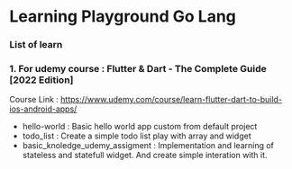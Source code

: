 # Learning Playground Go Lang
### List of learn
### 1. For udemy course : Flutter & Dart - The Complete Guide [2022 Edition]
Course Link : https://www.udemy.com/course/learn-flutter-dart-to-build-ios-android-apps/
- hello-world : Basic hello world app custom from default project
- todo_list : Create a simple todo list play with array and widget
- basic_knoledge_udemy_assigment : Implementation and learning of stateless and statefull widget. And create simple interation with it.